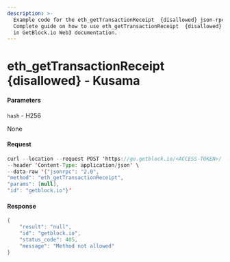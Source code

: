 ```yaml
---
description: >-
  Example code for the eth_getTransactionReceipt  {disallowed} json-rpc method.
  Сomplete guide on how to use eth_getTransactionReceipt  {disallowed} json-rpc
  in GetBlock.io Web3 documentation.
---
```


# eth\_getTransactionReceipt {disallowed} - Kusama

#### Parameters

`hash` - H256

None

#### Request

```java
curl --location --request POST 'https://go.getblock.io/<ACCESS-TOKEN>/' \
--header 'Content-Type: application/json' \ 
--data-raw '{"jsonrpc": "2.0",
"method": "eth_getTransactionReceipt",
"params": [null],
"id": "getblock.io"}'
```

#### Response

```java
{
    "result": "null",
    "id": "getblock.io",
    "status_code": 405,
    "message": "Method not allowed"
}
```
